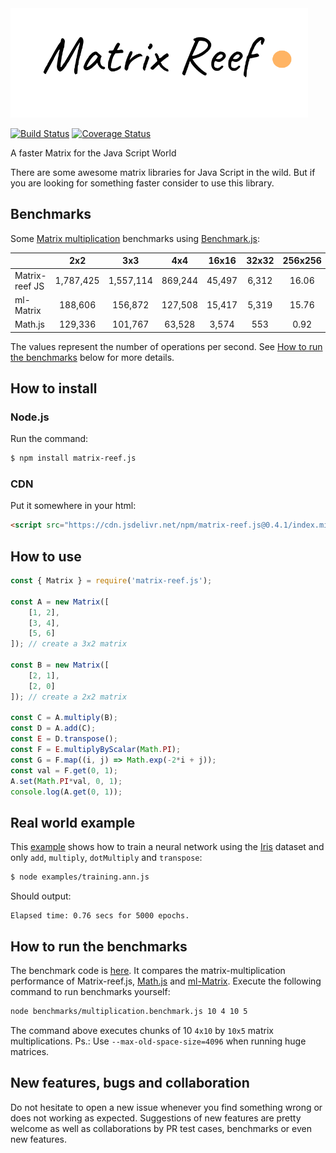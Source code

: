 <img src="https://github.com/doleron/matrix-reef.js/blob/master/images/matrix-reef.js-logo.png?raw=true" height="175">

[![Build Status](https://travis-ci.com/doleron/matrix-reef.js.svg?branch=master)](https://travis-ci.com/doleron/matrix-reef.js)
[![Coverage Status](https://coveralls.io/repos/github/doleron/matrix-reef.js/badge.svg?branch=master&service=github)](https://coveralls.io/github/doleron/matrix-reef.js?branch=master)

A faster Matrix for the Java Script World

There are some awesome matrix libraries for Java Script in the wild.
But if you are looking for something faster consider to use this library.

## Benchmarks

Some [Matrix multiplication](https://en.wikipedia.org/wiki/Matrix_multiplication) benchmarks using [Benchmark.js](https://github.com/bestiejs/benchmark.js):

|                |    2x2    |    3x3    |   4x4   |  16x16 | 32x32 | 256x256 | 512x512 |
|----------------|:---------:|:---------:|:-------:|:------:|:-----:|:-------:|:-------:|
| Matrix-reef JS | 1,787,425 | 1,557,114 | 869,244 | 45,497 | 6,312 |   16.06 |    1.92 |
| ml-Matrix      |   188,606 |   156,872 | 127,508 | 15,417 | 5,319 |   15.76 |    1.89 |
| Math.js        |   129,336 |   101,767 |  63,528 |  3,574 |   553 |    0.92 |    0.08 |

The values represent the number of operations per second. See [How to run the benchmarks](https://github.com/doleron/matrix-reef.js#how-to-run-the-benchmarks) below for more details.

## How to install

### Node.js
Run the command:
```bash
$ npm install matrix-reef.js
```
### CDN
Put it somewhere in your html:
```html
<script src="https://cdn.jsdelivr.net/npm/matrix-reef.js@0.4.1/index.min.js"></script>

```
## How to use

```javascript
const { Matrix } = require('matrix-reef.js');

const A = new Matrix([
    [1, 2], 
    [3, 4], 
    [5, 6]
]); // create a 3x2 matrix

const B = new Matrix([
    [2, 1], 
    [2, 0]
]); // create a 2x2 matrix

const C = A.multiply(B);
const D = A.add(C);
const E = D.transpose();
const F = E.multiplyByScalar(Math.PI);
const G = F.map((i, j) => Math.exp(-2*i + j));
const val = F.get(0, 1);
A.set(Math.PI*val, 0, 1);
console.log(A.get(0, 1));
```
## Real world example

This [example](https://github.com/doleron/matrix-k/blob/master/example/training.ann.js) shows how to train a neural network using the [Iris](https://archive.ics.uci.edu/ml/datasets/iris) dataset and only `add`, `multiply`, `dotMultiply` and `transpose`:

```bash
$ node examples/training.ann.js 
```
Should output:
```
Elapsed time: 0.76 secs for 5000 epochs.
```
## How to run the benchmarks

The benchmark code is [here](https://github.com/doleron/matrix-reef.js/blob/master/benchmarks/multiplication.benchmark.js).
It compares the matrix-multiplication performance of Matrix-reef.js, [Math.js](https://github.com/josdejong/mathjs) and [ml-Matrix](https://github.com/mljs/matrix).
Execute the following command to run benchmarks yourself:
```bash
node benchmarks/multiplication.benchmark.js 10 4 10 5
```
The command above executes chunks of 10 `4x10` by `10x5` matrix multiplications. Ps.: Use `--max-old-space-size=4096` when running huge matrices.
## New features, bugs and collaboration
Do not hesitate to open a new issue whenever you find something wrong or does not working as expected. Suggestions of new features are pretty welcome as well as collaborations by PR test cases, benchmarks or even new features.